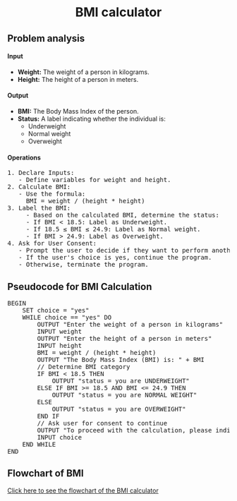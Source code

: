 <a name="readme-top"></a>

<div align="center">
  <h1><b> BMI calculator </b></h1>
  
<html>
<body>
<div align = "left">
<p> <h2> Problem analysis </h2> </p>

<h4>Input</h4>
<ul>
    <li><strong>Weight:</strong> The weight of a person in kilograms.</li>
    <li><strong>Height:</strong> The height of a person in meters.</li>
</ul>

<h4>Output</h4>
<ul>
    <li><strong>BMI:</strong> The Body Mass Index of the person.</li>
    <li><strong>Status:</strong> A label indicating whether the individual is:
        <ul>
            <li>Underweight</li>
            <li>Normal weight</li>
            <li>Overweight</li>
        </ul>

</ul>

<h4> Operations </h4>
<pre>
1. Declare Inputs:
   - Define variables for weight and height.
2. Calculate BMI:
   - Use the formula:
     BMI = weight / (height * height)
3. Label the BMI:
     - Based on the calculated BMI, determine the status:
     - If BMI < 18.5: Label as Underweight.
     - If 18.5 ≤ BMI ≤ 24.9: Label as Normal weight.
     - If BMI > 24.9: Label as Overweight.
4. Ask for User Consent:
   - Prompt the user to decide if they want to perform another calculation or terminate the program.
   - If the user's choice is yes, continue the program.
   - Otherwise, terminate the program.
</pre>
</body>
</html>
<h2>Pseudocode for BMI Calculation</h2>
<pre>
BEGIN
    SET choice = "yes"
    WHILE choice == "yes" DO
        OUTPUT "Enter the weight of a person in kilograms"
        INPUT weight
        OUTPUT "Enter the height of a person in meters"
        INPUT height
        BMI = weight / (height * height)
        OUTPUT "The Body Mass Index (BMI) is: " + BMI
        // Determine BMI category
        IF BMI < 18.5 THEN
            OUTPUT "status = you are UNDERWEIGHT"
        ELSE IF BMI >= 18.5 AND BMI <= 24.9 THEN
            OUTPUT "status = you are NORMAL WEIGHT"
        ELSE
            OUTPUT "status = you are OVERWEIGHT"
        END IF
        // Ask user for consent to continue
        OUTPUT "To proceed with the calculation, please indicate your consent by writing yes or pressing any key to terminate the process."
        INPUT choice
    END WHILE
END
</pre>

</body>
</html>
<html>
  <h2> Flowchart of BMI</h2>
  <div align = "left">
  <a href="https://github.com/user-attachments/assets/5706e36f-dd20-46fc-84ad-bd576ffef252" target="_blank">Click here to see the flowchart of the BMI calculator </a>
    
</html>
